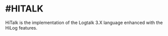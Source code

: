 #HITALK
=======
HiTalk is the implementation of the Logtalk 3.X language enhanced with the HiLog features.